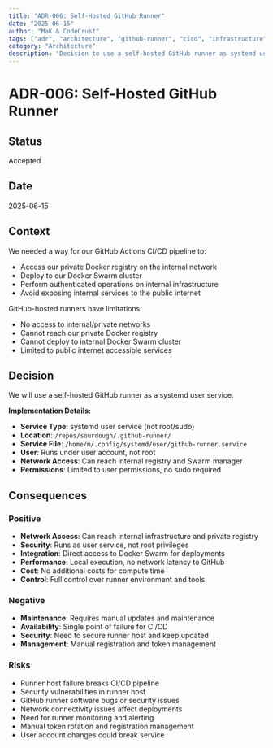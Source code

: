 ```yaml
---
title: "ADR-006: Self-Hosted GitHub Runner"
date: "2025-06-15"
author: "MaK & CodeCrust"
tags: ["adr", "architecture", "github-runner", "cicd", "infrastructure"]
category: "Architecture"
description: "Decision to use a self-hosted GitHub runner as systemd user service"
---
```


# ADR-006: Self-Hosted GitHub Runner

## Status
Accepted

## Date
2025-06-15

## Context
We needed a way for our GitHub Actions CI/CD pipeline to:
- Access our private Docker registry on the internal network
- Deploy to our Docker Swarm cluster
- Perform authenticated operations on internal infrastructure
- Avoid exposing internal services to the public internet

GitHub-hosted runners have limitations:
- No access to internal/private networks
- Cannot reach our private Docker registry
- Cannot deploy to internal Docker Swarm cluster
- Limited to public internet accessible services

## Decision
We will use a self-hosted GitHub runner as a systemd user service.

**Implementation Details:**
- **Service Type**: systemd user service (not root/sudo)
- **Location**: `/repos/sourdough/.github-runner/`
- **Service File**: `/home/m/.config/systemd/user/github-runner.service`
- **User**: Runs under user account, not root
- **Network Access**: Can reach internal registry and Swarm manager
- **Permissions**: Limited to user permissions, no sudo required

## Consequences

### Positive
- **Network Access**: Can reach internal infrastructure and private registry
- **Security**: Runs as user service, not root privileges
- **Integration**: Direct access to Docker Swarm for deployments
- **Performance**: Local execution, no network latency to GitHub
- **Cost**: No additional costs for compute time
- **Control**: Full control over runner environment and tools

### Negative
- **Maintenance**: Requires manual updates and maintenance
- **Availability**: Single point of failure for CI/CD
- **Security**: Need to secure runner host and keep updated
- **Management**: Manual registration and token management

### Risks
- Runner host failure breaks CI/CD pipeline
- Security vulnerabilities in runner host
- GitHub runner software bugs or security issues
- Network connectivity issues affect deployments
- Need for runner monitoring and alerting
- Manual token rotation and registration management
- User account changes could break service
